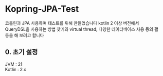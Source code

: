 # Kopring-JPA-Test
코틀린과 JPA 사용하며 테스트를 위해 만들었습니다
kotlin 2 이상 버전에서 QueryDSL을 사용하는 방법 찾기와 virtual thread, 다양한 데이터베이스 사용 등의 활동을 해 보려고 합니다

## 0. 초기 설정
JVM : 21<br>
Kotlin : 2.x<br>

